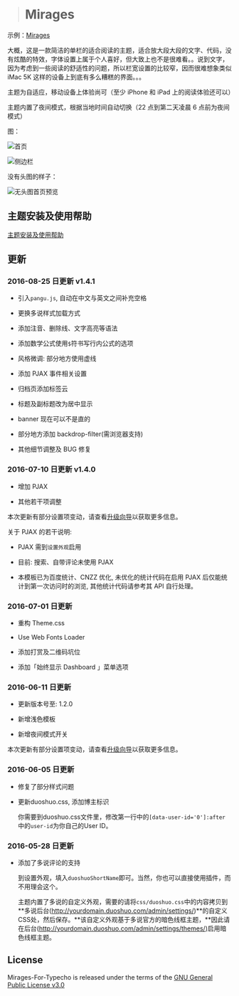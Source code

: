 > # Mirages

示例：[Mirages](https://hran.me/mirages.html)

大概，这是一款简洁的单栏的适合阅读的主题，适合放大段大段的文字、代码，没有炫酷的特效，字体设置上属于个人喜好，但大致上也不是很难看。。说到文字，因为考虑到一些阅读的舒适性的问题，所以栏宽设置的比较窄，因而很难想象类似 iMac 5K 这样的设备上到底有多么糟糕的界面。。。

主题为自适应，移动设备上体验尚可（至少 iPhone 和 iPad 上的阅读体验还可以）

主题内置了夜间模式，根据当地时间自动切换（22 点到第二天凌晨 6 点前为夜间模式）

图：

![首页](http://duanjstatic.qiniudn.com/hran/2016/05/27/146434006570435_%E5%B1%8F%E5%B9%95%E5%BF%AB%E7%85%A7%202016-05-27%20%E4%B8%8B%E5%8D%884.47.54.png?imageView2/2/h/720/q/75)

![侧边栏](http://duanjstatic.qiniudn.com/hran/2016/05/27/146434008596701_%E5%B1%8F%E5%B9%95%E5%BF%AB%E7%85%A7%202016-05-27%20%E4%B8%8B%E5%8D%884.48.19.png?imageView2/2/h/720/q/75)

没有头图的样子：

![无头图首页预览](http://duanjstatic.qiniudn.com/hran/2016/05/29/146448528656032_%E5%B1%8F%E5%B9%95%E5%BF%AB%E7%85%A7%202016-05-29%20%E4%B8%8A%E5%8D%889.27.54.png?imageView2/2/h/720/q/75)

## 主题安装及使用帮助

[主题安装及使用帮助](https://github.com/Dalodd/Mirages-For-Typecho/wiki)

## 更新

### 2016-08-25 日更新 v1.4.1

- 引入`pangu.js`, 自动在中文与英文之间补充空格

- 更换多说样式加载方式

- 添加注音、删除线、文字高亮等语法

- 添加数学公式使用`$`符书写行内公式的选项

- 风格微调: 部分地方使用虚线

- 添加 PJAX 事件相关设置

- 归档页添加标签云

- 标题及副标题改为居中显示

- banner 现在可以不是直的

- 部分地方添加 backdrop-filter(需浏览器支持)

- 其他细节调整及 BUG 修复

### 2016-07-10 日更新 v1.4.0

- 增加 PJAX

- 其他若干项调整

本次更新有部分设置项变动，请查看[升级向导](https://github.com/Dalodd/Mirages-For-Typecho/wiki/升级向导)以获取更多信息。

关于 PJAX 的若干说明: 

- PJAX 需到`设置外观`启用

- 目前: 搜索、自带评论未使用 PJAX

- 本模板已为百度统计、CNZZ 优化, 未优化的统计代码在启用 PJAX 后仅能统计到第一次访问时的浏览, 其他统计代码请参考其 API 自行处理。

### 2016-07-01 日更新

- 重构 Theme.css

- Use Web Fonts Loader

- 添加打赏及二维码坑位

- 添加「始终显示 Dashboard 」菜单选项

### 2016-06-11 日更新

- 更新版本号至: 1.2.0

- 新增浅色模板

- 新增夜间模式开关

本次更新有部分设置项变动，请查看[升级向导](https://github.com/Dalodd/Mirages-For-Typecho/wiki/升级向导)以获取更多信息。

### 2016-06-05 日更新

- 修复了部分样式问题

- 更新duoshuo.css, 添加博主标识

  你需要到duoshuo.css文件里，修改第一行中的`[data-user-id='0']:after` 中的`user-id`为你自己的User ID。

### 2016-05-28 日更新

- 添加了多说评论的支持

  到设置外观，填入`duoshuoShortName`即可。当然，你也可以直接使用插件，而不用理会这个。

  主题内置了多说的自定义外观，需要的请将`css/duoshuo.css`中的内容拷贝到**多说后台(http://yourdomain.duoshuo.com/admin/settings/)**的自定义CSS处，然后保存。**该自定义外观基于多说官方的暗色线框主题，**因此请在后台(http://yourdomain.duoshuo.com/admin/settings/themes/)启用暗色线框主题。




## License

Mirages-For-Typecho is released under the terms of the [GNU General Public License v3.0](https://github.com/Dalodd/Mirages-For-Typecho/blob/master/LICENSE)